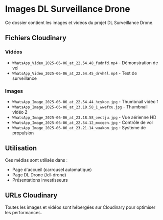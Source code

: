 # Images DL Surveillance Drone

Ce dossier contient les images et vidéos du projet DL Surveillance Drone.

## Fichiers Cloudinary

### Vidéos
- `WhatsApp_Video_2025-06-06_at_22.54.48_fudnfd.mp4` - Démonstration de vol
- `WhatsApp_Video_2025-06-06_at_22.54.45_drvh4l.mp4` - Test de surveillance

### Images
- `WhatsApp_Image_2025-06-06_at_22.54.44_hcykoe.jpg` - Thumbnail vidéo 1
- `WhatsApp_Image_2025-06-06_at_23.18.58_1_wwefxu.jpg` - Thumbnail vidéo 2
- `WhatsApp_Image_2025-06-06_at_23.18.58_oectju.jpg` - Vue aérienne HD
- `WhatsApp_Image_2025-06-06_at_22.54.12_mxcqen.jpg` - Contrôle de vol
- `WhatsApp_Image_2025-06-06_at_23.21.14_wuakom.jpg` - Système de propulsion

## Utilisation

Ces médias sont utilisés dans :
- Page d'accueil (carrousel automatique)
- Page DL Drone (/dl-drone)
- Présentations investisseurs

## URLs Cloudinary

Toutes les images et vidéos sont hébergées sur Cloudinary pour optimiser les performances. 